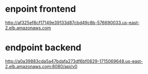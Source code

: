 # enpoint frontend
http://af325ef8cf17149e39133d87cbd49c8b-576690033.us-east-2.elb.amazonaws.com
# endpoint backend
http://a0a39883cda5a47bdafa273df6bf0829-1715069648.us-east-2.elb.amazonaws.com:8080/api/v0